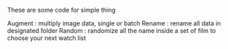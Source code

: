 These are some code for simple thing

Augment : multiply image data, single or batch
Rename : rename all data in designated folder
Random : randomize all the name inside a set of film to choose your next watch list

